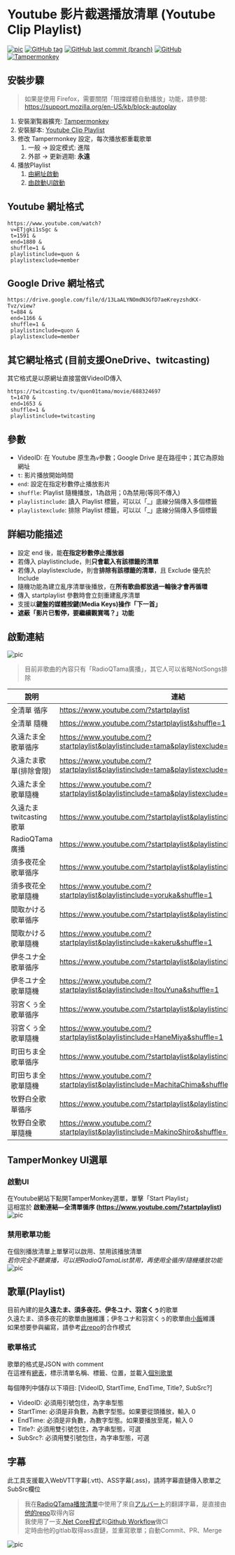 ﻿# Youtube 影片截選播放清單 (Youtube Clip Playlist)

[![pic](pic/demo.png)](https://blog.maki0419.com/2020/12/userscript-youtube-clip-playlist.html)
[![GitHub tag](https://img.shields.io/github/tag/jim60105/YoutubeClipPlaylist?style=for-the-badge)](https://github.com/jim60105/YoutubeClipPlaylist/raw/master/YoutubeClipPlaylist.user.js)
[![GitHub last commit (branch)](https://img.shields.io/github/last-commit/jim60105/YoutubeClipPlaylist?label=LAST%20UPDATE&style=for-the-badge)](https://github.com/jim60105/YoutubeClipPlaylist/raw/master/YoutubeClipPlaylist.user.js)
[![GitHub](https://img.shields.io/github/license/jim60105/YoutubeClipPlaylist?style=for-the-badge)](https://github.com/jim60105/YoutubeClipPlaylist/blob/master/LICENSE)
[![Tampermonkey](https://img.shields.io/static/v1?style=for-the-badge&message=Tampermonkey&color=00485B&logo=Tampermonkey&logoColor=FFFFFF&label=)](https://www.tampermonkey.net/)

## 安裝步驟

> 如果是使用 Firefox，需要關閉「阻擋媒體自動播放」功能，請參閱: \
> <https://support.mozilla.org/en-US/kb/block-autoplay>

1. 安裝瀏覧器擴充: [Tampermonkey](https://www.tampermonkey.net/)
1. 安裝腳本: [Youtube Clip Playlist](https://github.com/jim60105/YoutubeClipPlaylist/raw/master/YoutubeClipPlaylist.user.js)
1. 修改 Tampermonkey 設定，每次播放都重載歌單
    1. 一般 → 設定模式: 進階
    2. 外部 → 更新週期: **永遠**
1. 播放Playlist
   1. [由網址啟動](#啟動連結)
   2. [由啟動UI啟動](#啟動UI)

## Youtube 網址格式

    https://www.youtube.com/watch?
     v=ETjgki1sSgc &
     t=1591 &
     end=1880 &
     shuffle=1 &
     playlistinclude=quon &
     playlistexclude=member

## Google Drive 網址格式

    https://drive.google.com/file/d/13LaALYNOmdN3GfD7aeKreyzshdKX-Tvz/view?
     t=884 &
     end=1166 &
     shuffle=1 &
     playlistinclude=quon &
     playlistexclude=member

## 其它網址格式 (目前支援OneDrive、twitcasting)

其它格式是以原網址直接當做VideoID傳入

    https://twitcasting.tv/quon01tama/movie/688324697
     t=1470 &
     end=1653 &
     shuffle=1 &
     playlistinclude=twitcasting

## 參數

- VideoID: 在 Youtube 原生為`v`參數；Google Drive 是在路徑中；其它為原始網址
- `t`: 影片播放開始時間
- `end`: 設定在指定秒數停止播放影片
- `shuffle`: Playlist 隨機播放，1為啟用；0為禁用(等同不傳入)
- `playlistinclude`: 讀入 Playlist 標籤，可以以「_」底線分隔傳入多個標籤
- `playlistexclude`: 排除 Playlist 標籤，可以以「_」底線分隔傳入多個標籤

## 詳細功能描述

- 設定 end 後，能**在指定秒數停止播放器**
- 若傳入 playlistinclude，則**只會載入有該標籤的清單**
- 若傳入 playlistexclude，則會**排除有該標籤的清單**，且 Exclude 優先於 Include
- 隨機功能為建立亂序清單後播放，在**所有歌曲都放過一輪後才會再循環**
- 傳入 startplaylist 參數時會立刻重建亂序清單
- 支援以**鍵盤的媒體按鍵(Media Keys)操作「下一首」**
- **遮蔽「影片已暫停，要繼續觀賞嗎？」功能**

## 啟動連結

![pic](pic/bookmark.png)

> 目前非歌曲的內容只有「RadioQTama廣播」，其它人可以省略NotSongs排除

| 說明                  | 連結                                                                                             |
|---------------------|--------------------------------------------------------------------------------------------------|
| 全清單 循序           | <https://www.youtube.com/?startplaylist>                                                         |
| 全清單 隨機           | <https://www.youtube.com/?startplaylist&shuffle=1>                                               |
| 久遠たま全歌單循序      | <https://www.youtube.com/?startplaylist&playlistinclude=tama&playlistexclude=NotSongs>           |
| 久遠たま歌單(排除會限)  | <https://www.youtube.com/?startplaylist&playlistinclude=tama&playlistexclude=member_NotSongs>    |
| 久遠たま全歌單隨機      | <https://www.youtube.com/?startplaylist&playlistinclude=tama&playlistexclude=NotSongs&shuffle=1> |
| 久遠たまtwitcasting歌單 | <https://www.youtube.com/?startplaylist&playlistinclude=twitcasting>                             |
| RadioQTama 廣播       | <https://www.youtube.com/?startplaylist&playlistinclude=RadioQTama>                              |
| 須多夜花全歌單循序    | <https://www.youtube.com/?startplaylist&playlistinclude=yoruka>                                  |
| 須多夜花全歌單隨機    | <https://www.youtube.com/?startplaylist&playlistinclude=yoruka&shuffle=1>                        |
| 間取かける歌單循序       | <https://www.youtube.com/?startplaylist&playlistinclude=kakeru>                                  |
| 間取かける歌單隨機       | <https://www.youtube.com/?startplaylist&playlistinclude=kakeru&shuffle=1>                        |
| 伊冬ユナ全歌單循序      | <https://www.youtube.com/?startplaylist&playlistinclude=ItouYuna>                                |
| 伊冬ユナ全歌單隨機      | <https://www.youtube.com/?startplaylist&playlistinclude=ItouYuna&shuffle=1>                      |
| 羽宮くぅ全歌單循序      | <https://www.youtube.com/?startplaylist&playlistinclude=HaneMiya>                                |
| 羽宮くぅ全歌單隨機      | <https://www.youtube.com/?startplaylist&playlistinclude=HaneMiya&shuffle=1>                      |
| 町田ちま全歌單循序      | <https://www.youtube.com/?startplaylist&playlistinclude=MachitaChima>                            |
| 町田ちま全歌單隨機      | <https://www.youtube.com/?startplaylist&playlistinclude=MachitaChima&shuffle=1>                  |
| 牧野白全歌單循序      | <https://www.youtube.com/?startplaylist&playlistinclude=MakinoShiro>                             |
| 牧野白全歌單隨機      | <https://www.youtube.com/?startplaylist&playlistinclude=MakinoShiro&shuffle=1>                   |

## TamperMonkey UI選單

### 啟動UI

在Youtube網站下點開TamperMonkey選單，單擊「Start Playlist」 \
這相當於 **啟動連結—全清單循序 (<https://www.youtube.com/?startplaylist>)** \
![pic](pic/UI1.png)

### 禁用歌單功能

在個別播放清單上單擊可以啟用、禁用該播放清單 \
*若你完全不聽廣播，可以把RadioQTamaList禁用，再使用全循序/隨機播放功能* \
![pic](pic/UI2.png)

## 歌單(Playlist)

目前內建的是**久遠たま、須多夜花、伊冬ユナ、羽宮くぅ**的歌單\
久遠たま、須多夜花的歌單由[琳](https://twitter.com/jim60105)維護；伊冬ユナ和羽宮くぅ的歌單由[小飯](https://twitter.com/LittleRice1007)維護\
如果想要參與編寫，請參考[此repo](https://github.com/jim60105/Playlists)的合作模式

### 歌單格式

歌單的格式是JSON with comment \
在這裡有[總表](https://github.com/jim60105/Playlists/blob/master/Playlists.jsonc)，標示清單名稱、標籤、位置，並載入[個別歌單](https://github.com/jim60105/Playlists/blob/master/QuonTama/QuonTamaSongList.jsonc)

每個陣列中儲存以下項目: [VideoID, StartTime, EndTime, Title?, SubSrc?]

- VideoID: 必須用引號包住，為字串型態
- StartTime: 必須是非負數，為數字型態。如果要從頭播放，輸入 0
- EndTime: 必須是非負數，為數字型態。如果要播放至尾，輸入 0
- Title?: 必須用雙引號包住，為字串型態，可選
- SubSrc?: 必須用雙引號包住，為字串型態，可選

## 字幕

此工具支援載入WebVTT字幕(.vtt)、ASS字幕(.ass)，請將字幕直鏈傳入歌單之SubSrc欄位
> 我在[RadioQTama播放清單](https://www.youtube.com/?startplaylist&playlistinclude=RadioQTama)中使用了來自[アルバート](https://twitter.com/alubto)的翻譯字幕，是直接由[他的repo](https://gitlab.com/alubaato/tama-subs)取得內容\
> 我使用了一支[.Net Core程式](https://github.com/jim60105/Playlists/blob/master/QuonTama/CreateRadioQTamaSubtitles/CreateRadioQTamaSubtitles/Program.cs)和[Github Workflow](https://github.com/jim60105/Playlists/blob/master/.github/workflows/CreateRadioQTamaSubtitles.yml)做CI\
> 定時由他的gitlab取得ass直鏈，並重寫歌單；自動Commit、PR、Merge

![pic](pic/sub.png)
